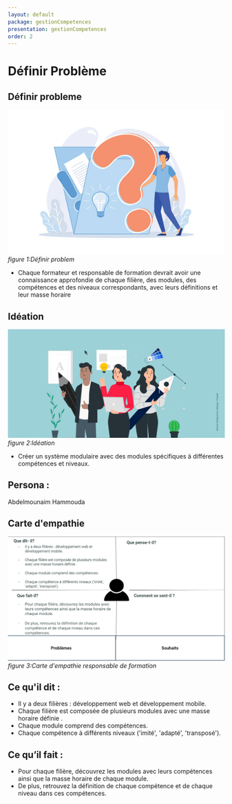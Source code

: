 ```yaml
---
layout: default
package: gestionCompetences
presentation: gestionCompetences
order: 2
---
```


# Définir Problème

<!-- note -->







## Définir probleme 

![Définir probleme](./images/definir-probleme.jpg)*figure 1:Définir problem*

- Chaque formateur et responsable de formation devrait avoir une connaissance approfondie de chaque filière, des modules, des compétences et des niveaux correspondants, avec leurs définitions et leur masse horaire

## Idéation 

![Idéation](./images/ideation.png)*figure 2:Idéation*

- Créer un système modulaire avec des modules spécifiques à différentes compétences et niveaux.




## Persona :

Abdelmounaim Hammouda  


## Carte d'empathie 

![Carte d'empathie responsable de formation](./images/carte-empathie-responsable-de-formation-abdelmounaim-hammouda.png)*figure 3:Carte d'empathie responsable de formation*


<!-- note -->

## Ce qu'il dit : 

- Il y a deux filières : développement web et développement mobile.
- Chaque filière est composée de plusieurs modules avec une masse horaire définie .
- Chaque module comprend des compétences. 
- Chaque compétence à différents niveaux ('imité', 'adapté', 'transposé').

## Ce qu’il fait :

- Pour chaque filière, découvrez les modules avec leurs compétences ainsi que la masse horaire de chaque module.
- De plus, retrouvez la définition de chaque compétence et de chaque niveau dans ces compétences.